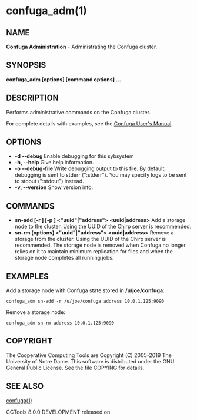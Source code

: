 






















# confuga_adm(1)

## NAME
**Confuga Administration** - Administrating the Confuga cluster.

## SYNOPSIS
****confuga_adm [options] <Confuga URI> <command> [command options] ...****

## DESCRIPTION


Performs administrative commands on the Confuga cluster.


For complete details with examples, see the [Confuga User's Manual](http://ccl.cse.nd.edu/software/manuals/confuga.html).

## OPTIONS


- **-d --debug <flag>** Enable debugging for this sybsystem
- **-h, --help** Give help information.
- **-o --debug-file <file>** Write debugging output to this file. By default, debugging is sent to stderr (":stderr"). You may specify logs to be sent to stdout (":stdout") instead.
- **-v, --version** Show version info.


## COMMANDS


- **sn-add [-r <root>] [-p <password file>] <"uuid"|"address"> <uuid|address>** Add a storage node to the cluster. Using the UUID of the Chirp server is recommended.
- **sn-rm [options] <"uuid"|"address"> <uuid|address>** Remove a storage from the cluster. Using the UUID of the Chirp server is recommended. The storage node is removed when Confuga no longer relies on it to maintain minimum replication for files and when the storage node completes all running jobs.


## EXAMPLES


Add a storage node with Confuga state stored in **/u/joe/confuga**:

```
confuga_adm sn-add -r /u/joe/confuga address 10.0.1.125:9090
```


Remove a storage node:

```
confuga_adm sn-rm address 10.0.1.125:9090
```

## COPYRIGHT
The Cooperative Computing Tools are Copyright (C) 2005-2019 The University of Notre Dame.  This software is distributed under the GNU General Public License.  See the file COPYING for details.

## SEE ALSO
[confuga(1)](confuga.md)

CCTools 8.0.0 DEVELOPMENT released on 
